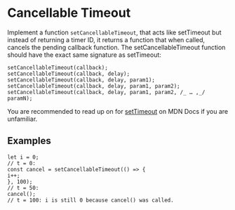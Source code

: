 # Cancellable Timeout

Implement a function `setCancellableTimeout`, that acts like setTimeout but instead of returning a timer ID, it returns a function that when called, cancels the pending callback function. The setCancellableTimeout function should have the exact same signature as setTimeout:

```
setCancellableTimeout(callback);
setCancellableTimeout(callback, delay);
setCancellableTimeout(callback, delay, param1);
setCancellableTimeout(callback, delay, param1, param2);
setCancellableTimeout(callback, delay, param1, param2, /_ … ,_/ paramN);
```

You are recommended to read up on for [setTimeout](https://developer.mozilla.org/en-US/docs/Web/API/setTimeout) on MDN Docs if you are unfamiliar.

## Examples

```
let i = 0;
// t = 0:
const cancel = setCancellableTimeout(() => {
i++;
}, 100);
// t = 50:
cancel();
// t = 100: i is still 0 because cancel() was called.
```
